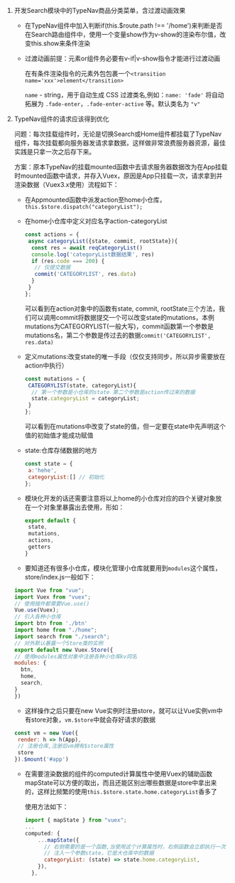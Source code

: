 1) 开发Search模块中的TypeNav商品分类菜单，含过渡动画效果

   + 在TypeNav组件中加入判断if(this.$route.path !== '/home')来判断是否在Search路由组件中，使用一个变量show作为v-show的渲染布尔值，改变this.show来条件渲染

   + 过渡动画前提：元素or组件务必要有v-if|v-show指令才能进行过渡动画

     在有条件渲染指令的元素外包包裹一个`<transition name='xxx'>element</transition>`

     `name` - string，用于自动生成 CSS 过渡类名,例如：`name: 'fade'` 将自动拓展为 `.fade-enter`，`.fade-enter-active` 等。默认类名为 `"v"`

2) TypeNav组件的请求应该得到优化

   问题：每次挂载组件时，无论是切换Search或Home组件都挂载了TypeNav组件，每次挂载都向服务器发请求拿数据，这样做非常浪费服务器资源，最佳实践是只拿一次之后存下来。

   方案：原本TypeNav的挂载mounted函数中去请求服务器数据改为在App挂载时mounted函数中请求，并存入Vuex，原因是App只挂载一次，请求拿到并渲染数据（Vuex3.x使用）流程如下：

   + 在Appmounted函数中派发action至home小仓库，`this.$store.dispatch("categoryList");`

   + 在home小仓库中定义对应名字action-categoryList

     ```js
     const actions = {
      async categoryList({state, commit, rootState}){
       const res = await reqCategoryList()
       console.log('categoryList数据结果', res)
       if (res.code === 200) {
        // 仅提交数据
        commit('CATEGORYLIST', res.data)
       }
      }
     };
     ```

     可以看到在action对象中的函数有state, commit, rootState三个方法，我们可以调用commit将数据提交一个可以改变state的mutations，本例mutations为CATEGORYLIST(一般大写)，commit函数第一个参数是mutations名，第二个参数是传过去的数据`commit('CATEGORYLIST', res.data)`

   + 定义mutations:改变state的唯一手段（仅仅支持同步，所以异步需要放在action中执行）

     ```js
     const mutations = {
      CATEGORYLIST(state, categoryList){
       // 第一个参数是小仓库的state 第二个参数是action传过来的数据
       state.categoryList = categoryList;
      }
     };
     ```

     可以看到在mutations中改变了state的值，但一定要在state中先声明这个值的初始值才能成功赋值

   + state:仓库存储数据的地方

     ```js
     const state = {
      a:'hehe',
      categoryList:[] // 初始化
     };
     ```

   + 模块化开发的话还需要注意将以上home的小仓库对应的四个关键对象放在一个对象里暴露出去使用，形如：

     ```js
     export default {
      state,
      mutations,
      actions,
      getters
     }
     ```

   + 要知道还有很多小仓库，模块化管理小仓库就要用到`modules`这个属性，store/index.js一般如下：

    ```js
    import Vue from "vue";
    import Vuex from "vuex";
    // 使用插件都需要Vue.use()
    Vue.use(Vuex);
    // 引入各种小仓库
    import btn from './btn'
    import home from "./home";
    import search from "./search";
    // 对外默认暴露一个Store类的实例
    export default new Vuex.Store({
    // 使用modules属性对象中注册各种小仓库kv同名
    modules: {
      btn,
      home,
      search,
    }
    })
    ```
   
   +  这样操作之后只要在new Vue实例时注册store，就可以让Vue实例vm中有store对象，`vm.$store`中就会存好请求的数据
   
     ```js
     const vm = new Vue({
      render: h => h(App),
      // 注册仓库,注册后vm拥有$store属性
      store
     }).$mount('#app')
     ```
   
   + 在需要渲染数据的组件的computed计算属性中使用Vuex的辅助函数mapState可以方便的取出，而且还能区别出哪些数据是store中拿出来的，这样比频繁的使用`this.$store.state.home.categoryList`香多了
   
     使用方法如下：
   
     ```js
     import { mapState } from "vuex";
     ...
     computed: {
         ...mapState({
           // 右侧需要的是一个函数,当使用这个计算属性时，右侧函数会立即执行一次
           // 注入一个参数state，它是大仓库中的数据
           categoryList: (state) => state.home.categoryList,
         }),
       },
     ```
   
     
